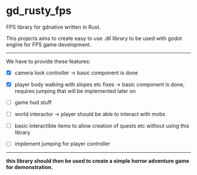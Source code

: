 # gd_rusty_fps
FPS library for gdnative written in Rust.

This projects aims to create easy to use .dll library to be used with godot engine for FPS game development.

<hr>
We have to provide these features:

- [x] camera look controller -> basic component is done
- [x] player body walking with slopes etc fixes -> basic component is done, requires jumping that will be implemented later on
- [ ] game hud stuff
- [ ] world interactor -> player should be able to interact with mobs
- [ ] basic interactible items to allow creation of quests etc without using this library


- [ ] implement jumping for player controller
<hr>
<b> this library should then be used to create a simple horror adventure game for demonstration.<b>
